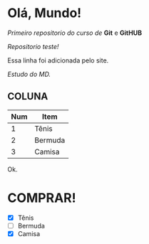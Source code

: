 # Olá, Mundo!
 *Primeiro repositorio do curso de* **Git** e **GitHUB**

*Repositorio teste!*

Essa linha foi adicionada pelo site.


_Estudo do *MD*._
## COLUNA

Num | Item
---|---|
1 | Tênis
2 | Bermuda 
3 | Camisa
Ok.

# COMPRAR!
- [x] Tênis
- [ ] Bermuda
- [x] Camisa